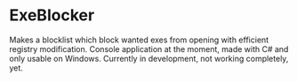 # ExeBlocker
Makes a blocklist which block wanted exes from opening with efficient registry modification. 
Console application at the moment, made with C# and only usable on Windows.
Currently in development, not working completely, yet.
